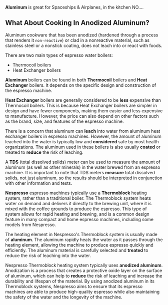 **Aluminum** is great for Spaceships & Airplanes, in the kitchen NO....  
  
## What About Cooking In Anodized Aluminum?
Aluminum cookware that has been anodized (hardened through a process that renders it `non-reactive`) or clad in a nonreactive material, such as stainless steel or a nonstick coating, does not leach into or react with foods.  

There are two main types of espresso water boilers:
* Thermocoil boilers
* Heat Exchanger boilers

**Aluminum** boilers can be found in both **Thermocoil** boilers and **Heat Exchanger** boilers. It depends on the specific design and construction of the espresso machine.

**Heat Exchanger** boilers are generally considered to be **less** expensive than Thermocoil boilers. This is because Heat Exchanger boilers are simpler in design and have fewer components, making them easier and less expensive to manufacture. However, the price can also depend on other factors such as the brand, size, and features of the espresso machine.

There is a concern that aluminum can **leach** into water from aluminum heat exchanger boilers in espresso machines. However, the amount of aluminum leached into the water is typically low and **considered** safe by most health organizations. The aluminum used in these boilers is also usually **coated** or treated to **reduce** the risk of leaching.  

A **TDS** (total dissolved solids) meter can be used to measure the amount of aluminum (as well as other minerals) in the water brewed from an espresso machine. It is important to note that TDS meters **measure** total dissolved solids, not just aluminum, so the results should be interpreted in conjunction with other information and tests.  

**Nespresso** espresso machines typically use a **Thermoblock** heating system, rather than a traditional boiler. The Thermoblock system heats water on demand and delivers it directly to the brewing unit, where it is mixed with the coffee grounds to produce the espresso. This type of system allows for rapid heating and brewing, and is a common design feature in many compact and home espresso machines, including some models from Nespresso.  

The heating element in Nespresso's Thermoblock system is usually made of **aluminum**. The aluminum rapidly heats the water as it passes through the heating element, allowing the machine to produce espresso quickly and efficiently. The aluminum material is carefully selected and **treated** to reduce the risk of leaching into the water.  

Nespresso Thermoblock heating system typically uses **anodized aluminum**. Anodization is a process that creates a protective oxide layer on the surface of aluminum, which can help to **reduce** the risk of leaching and increase the durability and lifespan of the material. By using anodized aluminum in its Thermoblock systems, Nespresso aims to ensure that its espresso machines are able to produce high-quality espresso while also maintaining the safety of the water and the longevity of the machine.  